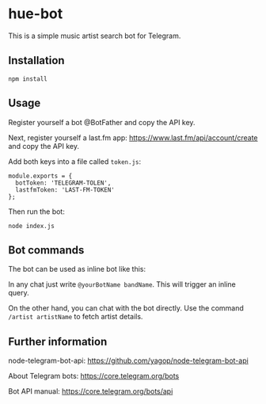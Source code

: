 # hue-bot

This is a simple music artist search bot for Telegram.

## Installation

```npm install```

## Usage

Register yourself a bot @BotFather and copy the API key. 

Next, register yourself a last.fm app: https://www.last.fm/api/account/create and copy the API key.

Add both keys into a file called `token.js`:

```
module.exports = {
  botToken: 'TELEGRAM-TOLEN',
  lastfmToken: 'LAST-FM-TOKEN'
};
```

Then run the bot:

`node index.js`

## Bot commands

The bot can be used as inline bot like this: 

In any chat just write `@yourBotName bandName`. This will trigger an inline query.

On the other hand, you can chat with the bot directly. Use the command `/artist artistName` to fetch artist details.

## Further information

node-telegram-bot-api: 
https://github.com/yagop/node-telegram-bot-api

About Telegram bots:
https://core.telegram.org/bots

Bot API manual:
https://core.telegram.org/bots/api
